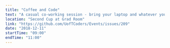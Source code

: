 ```yaml
---
title: "Coffee and Code"
text: "A casual co-working session - bring your laptop and whatever you're working on!"
location: "Second Cup at Grad Room"
link: "https://github.com/UofTCoders/Events/issues/209"
date: "2018-12-11"
startTime: "09:00"
endTime: "11:00"
---
```

